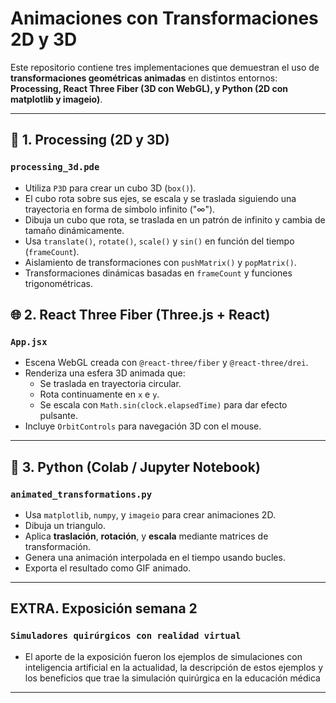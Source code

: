 # Animaciones con Transformaciones 2D y 3D

Este repositorio contiene tres implementaciones que demuestran el uso de **transformaciones geométricas animadas** en distintos entornos: **Processing, React Three Fiber (3D con WebGL), y Python (2D con matplotlib y imageio)**.

---

## 🧊 1. Processing (2D y 3D)

### `processing_3d.pde`
- Utiliza `P3D` para crear un cubo 3D (`box()`).
- El cubo rota sobre sus ejes, se escala y se traslada siguiendo una trayectoria en forma de símbolo infinito ("∞").
- Dibuja un cubo que rota, se traslada en un patrón de infinito y cambia de tamaño dinámicamente.
- Usa `translate()`, `rotate()`, `scale()` y `sin()` en función del tiempo (`frameCount`).
- Aislamiento de transformaciones con `pushMatrix()` y `popMatrix()`.
- Transformaciones dinámicas basadas en `frameCount` y funciones trigonométricas.

## 🌐 2. React Three Fiber (Three.js + React)

### `App.jsx`
- Escena WebGL creada con `@react-three/fiber` y `@react-three/drei`.
- Renderiza una esfera 3D animada que:
  - Se traslada en trayectoria circular.
  - Rota continuamente en `x` e `y`.
  - Se escala con `Math.sin(clock.elapsedTime)` para dar efecto pulsante.
- Incluye `OrbitControls` para navegación 3D con el mouse.

---

## 🐍 3. Python (Colab / Jupyter Notebook)

### `animated_transformations.py`
- Usa `matplotlib`, `numpy`, y `imageio` para crear animaciones 2D.
- Dibuja un triangulo.
- Aplica **traslación**, **rotación**, y **escala** mediante matrices de transformación.
- Genera una animación interpolada en el tiempo usando bucles.
- Exporta el resultado como GIF animado.

---

## EXTRA. Exposición semana 2

### `Simuladores quirúrgicos con realidad virtual`
- El aporte de la exposición fueron los ejemplos de simulaciones con inteligencia artificial en la actualidad, la descripción de estos ejemplos y los beneficios que trae la simulación quirúrgica en la educación médica

---
